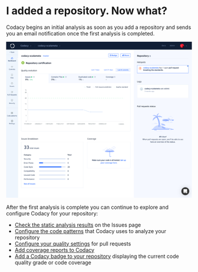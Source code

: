# I added a repository. Now what?

Codacy begins an initial analysis as soon as you add a repository and sends you an email notification once the first analysis is completed.

![](/images/screencapture-app-dev-codacy-org-manual-Codacy-codacy-scalameta-dashboard-2019-11-04-21_56_19.png)

After the first analysis is complete you can continue to explore and configure Codacy for your repository:

-   [Check the static analysis results](../repositories/issues-view.md) on the Issues page
-   [Configure the code patterns](../repositories-configure/code-patterns.md) that Codacy uses to analyze your repository
-   [Configure your quality settings](../repositories/quality-settings.md) for pull requests
-   [Add coverage reports to Codacy](../repositories-configure/add-coverage-to-your-repo.md)
-   [Add a Codacy badge to your repository](../repositories/badges.md) displaying the current code quality grade or code coverage
